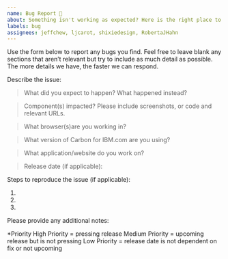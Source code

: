 ```yaml
---
name: Bug Report 🐛
about: Something isn't working as expected? Here is the right place to report.
labels: bug
assignees: jeffchew, ljcarot, shixiedesign, RobertaJHahn
---
```


Use the form below to report any bugs you find. Feel free to leave blank any sections that aren’t relevant but try to include as much detail as possible. The more details we have, the faster we can respond.

<!-- Feel free to leave blank any sections that aren't relevant.

[TITLE]: Brief description

Business Priority*: High, Medium, or Low

-->


Describe the issue:

> What did you expect to happen? What happened instead?

> Component(s) impacted? Please include screenshots, or code and relevant URLs.

> What browser(s)are you working in?

> What version of Carbon for IBM.com are you using?

> What application/website do you work on?

> Release date (if applicable):

Steps to reproduce the issue (if applicable):

1.
2.
3.

Please provide any additional notes:

*Priority
High Priority = pressing release
Medium Priority = upcoming release but is not pressing
Low Priority = release date is not dependent on fix or not upcoming
